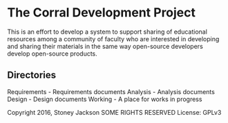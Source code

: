 # The Corral Development Project

This is an effort to develop a system to support sharing of educational resources among a community of faculty who are interested in developing and sharing their materials in the same way open-source developers develop open-source products.

## Directories

Requirements - Requirements documents
Analysis - Analysis documents
Design - Design documents
Working - A place for works in progress


Copyright 2016, Stoney Jackson SOME RIGHTS RESERVED
License: GPLv3
